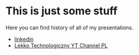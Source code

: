# This is just some stuff

Here you can find history of all of my presentations.

* [linkedin](https://www.linkedin.com/in/lukaszstocki/)
* [Lekko Technologiczny YT Channel PL](https://www.youtube.com/channel/UCo1XnM3Gz8bE3NJnd_R1jGA/)